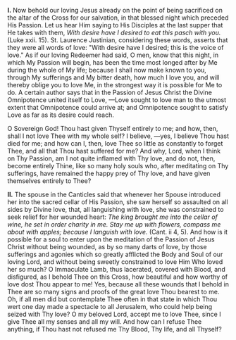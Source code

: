 
**I\.** Now behold our loving Jesus already on the point of being sacrificed on the altar of the Cross for our salvation, in that blessed night which preceded His Passion. Let us hear Him saying to His Disciples at the last supper that He takes with them, *With desire have I desired to eat this pasch with you.* (Luke xxii. 15). St. Laurence Justinian, considering these words, asserts that they were all words of love: \"With desire have I desired; this is the voice of love.\" As if our loving Redeemer had said, O men, know that this night, in which My Passion will begin, has been the time most longed after by Me during the whole of My life; because I shall now make known to you, through My sufferings and My bitter death, how much I love you, and will thereby oblige you to love Me, in the strongest way it is possible for Me to do. A certain author says that in the Passion of Jesus Christ the Divine Omnipotence united itself to Love, —Love sought to love man to the utmost extent that Omnipotence could arrive at; and Omnipotence sought to satisfy Love as far as its desire could reach.

O Sovereign God! Thou hast given Thyself entirely to me; and how, then, shall I not love Thee with my whole self? I believe, —yes, I believe Thou hast died for me; and how can I, then, love Thee so little as constantly to forget Thee, and all that Thou hast suffered for me? And why, Lord, when I think on Thy Passion, am I not quite inflamed with Thy love, and do not, then, become entirely Thine, like so many holy souls who, after meditating on Thy sufferings, have remained the happy prey of Thy love, and have given themselves entirely to Thee?

**II\.** The spouse in the Canticles said that whenever her Spouse introduced her into the sacred cellar of His Passion, she saw herself so assaulted on all sides by Divine love, that, all languishing with love, she was constrained to seek relief for her wounded heart: *The king brought me into the cellar of wine, he set in order charity in me. Stay me up with flowers, compass me about with apples; because I languish with love.* (Cant. ii 4, 5). And how is it possible for a soul to enter upon the meditation of the Passion of Jesus Christ without being wounded, as by so many darts of love, by those sufferings and agonies which so greatly afflicted the Body and Soul of our loving Lord, and without being sweetly constrained to love Him Who loved her so much? O Immaculate Lamb, thus lacerated, covered with Blood, and disfigured, as I behold Thee on this Cross, how beautiful and how worthy of love dost Thou appear to me! Yes, because all these wounds that I behold in Thee are so many signs and proofs of the great love Thou bearest to me. Oh, if all men did but contemplate Thee often in that state in which Thou wert one day made a spectacle to all Jerusalem, who could help being seized with Thy love? O my beloved Lord, accept me to love Thee, since I give Thee all my senses and all my will. And how can I refuse Thee anything, if Thou hast not refused me Thy Blood, Thy life, and all Thyself?

